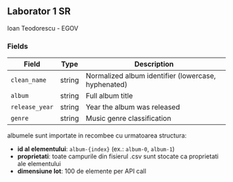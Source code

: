 ## Laborator 1 SR
Ioan Teodorescu - EGOV

### Fields

| Field | Type | Description |
|-------|------|-------------|
| `clean_name` | string | Normalized album identifier (lowercase, hyphenated) |
| `album` | string | Full album title |
| `release_year` | string | Year the album was released |
| `genre` | string | Music genre classification |

albumele sunt importate in recombee cu urmatoarea structura:

- **id al elementului**: `album-{index}` (ex.: `album-0`, `album-1`)
- **proprietati**: toate campurile din fisierul .csv sunt stocate ca proprietati ale elementului
- **dimensiune lot**: 100 de elemente per API call
